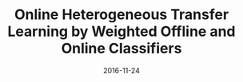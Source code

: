 ---
title: "Online Heterogeneous Transfer Learning by Weighted Offline and Online Classifiers"
collection: conferences
permalink: /publication/Online_Heterogeneous
date: 2016-11-24
year: "2016"
venue: "ECCV"
city: 
state: ""
thumbnail: "Online_Heterogeneous.png"
teaser : 
authors: "Yan Yuguang
, Wu Qingyao, Tan Mingkui, Min Huaqing"
bibtex: Online_Heterogeneous.txt
uri: Online_Heterogeneous.pdf
arxiv: 
project: 
source:
poster:
data:
---